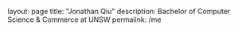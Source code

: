 layout: page
title: "Jonathan Qiu"
description: Bachelor of Computer Science & Commerce at UNSW
permalink: /me